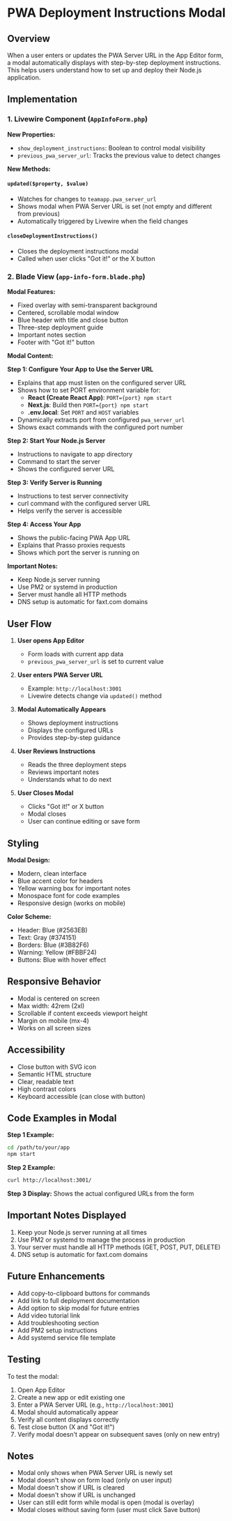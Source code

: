 # PWA Deployment Instructions Modal

## Overview

When a user enters or updates the PWA Server URL in the App Editor form, a modal automatically displays with step-by-step deployment instructions. This helps users understand how to set up and deploy their Node.js application.

## Implementation

### 1. Livewire Component (`AppInfoForm.php`)

**New Properties:**
- `show_deployment_instructions`: Boolean to control modal visibility
- `previous_pwa_server_url`: Tracks the previous value to detect changes

**New Methods:**

#### `updated($property, $value)`
- Watches for changes to `teamapp.pwa_server_url`
- Shows modal when PWA Server URL is set (not empty and different from previous)
- Automatically triggered by Livewire when the field changes

#### `closeDeploymentInstructions()`
- Closes the deployment instructions modal
- Called when user clicks "Got it!" or the X button

### 2. Blade View (`app-info-form.blade.php`)

**Modal Features:**
- Fixed overlay with semi-transparent background
- Centered, scrollable modal window
- Blue header with title and close button
- Three-step deployment guide
- Important notes section
- Footer with "Got it!" button

**Modal Content:**

**Step 1: Configure Your App to Use the Server URL**
- Explains that app must listen on the configured server URL
- Shows how to set PORT environment variable for:
  - **React (Create React App)**: `PORT={port} npm start`
  - **Next.js**: Build then `PORT={port} npm start`
  - **.env.local**: Set `PORT` and `HOST` variables
- Dynamically extracts port from configured `pwa_server_url`
- Shows exact commands with the configured port number

**Step 2: Start Your Node.js Server**
- Instructions to navigate to app directory
- Command to start the server
- Shows the configured server URL

**Step 3: Verify Server is Running**
- Instructions to test server connectivity
- curl command with the configured server URL
- Helps verify the server is accessible

**Step 4: Access Your App**
- Shows the public-facing PWA App URL
- Explains that Prasso proxies requests
- Shows which port the server is running on

**Important Notes:**
- Keep Node.js server running
- Use PM2 or systemd in production
- Server must handle all HTTP methods
- DNS setup is automatic for faxt.com domains

## User Flow

1. **User opens App Editor**
   - Form loads with current app data
   - `previous_pwa_server_url` is set to current value

2. **User enters PWA Server URL**
   - Example: `http://localhost:3001`
   - Livewire detects change via `updated()` method

3. **Modal Automatically Appears**
   - Shows deployment instructions
   - Displays the configured URLs
   - Provides step-by-step guidance

4. **User Reviews Instructions**
   - Reads the three deployment steps
   - Reviews important notes
   - Understands what to do next

5. **User Closes Modal**
   - Clicks "Got it!" or X button
   - Modal closes
   - User can continue editing or save form

## Styling

**Modal Design:**
- Modern, clean interface
- Blue accent color for headers
- Yellow warning box for important notes
- Monospace font for code examples
- Responsive design (works on mobile)

**Color Scheme:**
- Header: Blue (#2563EB)
- Text: Gray (#374151)
- Borders: Blue (#3B82F6)
- Warning: Yellow (#FBBF24)
- Buttons: Blue with hover effect

## Responsive Behavior

- Modal is centered on screen
- Max width: 42rem (2xl)
- Scrollable if content exceeds viewport height
- Margin on mobile (mx-4)
- Works on all screen sizes

## Accessibility

- Close button with SVG icon
- Semantic HTML structure
- Clear, readable text
- High contrast colors
- Keyboard accessible (can close with button)

## Code Examples in Modal

**Step 1 Example:**
```bash
cd /path/to/your/app
npm start
```

**Step 2 Example:**
```bash
curl http://localhost:3001/
```

**Step 3 Display:**
Shows the actual configured URLs from the form

## Important Notes Displayed

1. Keep your Node.js server running at all times
2. Use PM2 or systemd to manage the process in production
3. Your server must handle all HTTP methods (GET, POST, PUT, DELETE)
4. DNS setup is automatic for faxt.com domains

## Future Enhancements

- Add copy-to-clipboard buttons for commands
- Add link to full deployment documentation
- Add option to skip modal for future entries
- Add video tutorial link
- Add troubleshooting section
- Add PM2 setup instructions
- Add systemd service file template

## Testing

To test the modal:

1. Open App Editor
2. Create a new app or edit existing one
3. Enter a PWA Server URL (e.g., `http://localhost:3001`)
4. Modal should automatically appear
5. Verify all content displays correctly
6. Test close button (X and "Got it!")
7. Verify modal doesn't appear on subsequent saves (only on new entry)

## Notes

- Modal only shows when PWA Server URL is newly set
- Modal doesn't show on form load (only on user input)
- Modal doesn't show if URL is cleared
- Modal doesn't show if URL is unchanged
- User can still edit form while modal is open (modal is overlay)
- Modal closes without saving form (user must click Save button)
